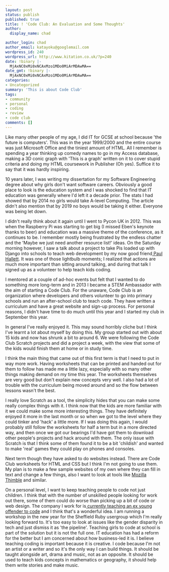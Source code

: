 ```yaml
---
layout: post
status: publish
published: true
title: ! 'Code Club: An Evaluation and Some Thoughts'
author:
  display_name: chad

author_login: chad
author_email: katayoku@googlemail.com
wordpress_id: 240
wordpress_url: http://www.kitation.co.uk/?p=240
date: !binary |-
  MjAxNC0xMi0xNCAxMzo1MDo0MiArMDAwMA==
date_gmt: !binary |-
  MjAxNC0xMi0xNCAxMzo1MDo0MiArMDAwMA==
categories:
- Uncategorized
summary: 'This is about Code Club'
tags:
- community
- personal
- coding
- review
- code club
comments: []
---
```

<p>Like many other people of my age, I did IT for GCSE at school because 'the future is computers'. This was in the year 1999/2000 and the entire course was just Microsoft Office and the tiniest amount of HTML. All I remember is spending a year thinking up comedy names to go in my Access database, making a 3D conic graph with 'This is a graph' written on it to cover stupid criteria and doing my HTML coursework in Publisher (Oh yes). Suffice it to say that it was hardly inspiring.</p>
<p>10 years later, I was writing my dissertation for my Software Engineering degree about why girls don't want software careers. Obviously a good place to look is the education system and I was shocked to find that IT education was generally where I'd left it a decade prior. The stats I had showed that by 2014 no girls would take A-level Computing. The article didn't also mention that by 2019 no boys would be taking it either. Everyone was being let down.</p>
<p>I didn't really think about it again until I went to Pycon UK in 2012. This was when the Raspberry Pi was starting to get big (I missed Eben's keynote thanks to beer) and education was a massive theme of the conference, as it continues to be. I remember mostly being frustrated by the endless chatter and the 'Maybe we just need another resource list!' ideas. On the Saturday morning however, I saw a talk about a project to take Pis loaded up with Django into schools to teach web development by my now good friend<a href="http://phalt.co/"> Paul Hallett</a>. It was one of those lightbulb moments; I realized that actions are much more important than sitting around talking, and during that talk I signed up as a volunteer to help teach kids coding.</p>
<p>I mentored at a couple of ad-hoc events but felt that I wanted to do something more long-term and in 2013 I became a STEM Ambassador with the aim of starting a Code Club. For the unaware, Code Club is an organization where developers and others volunteer to go into primary schools and run an after-school club to teach code. They have written a curriculum and have a great website and sign-up process. For personal reasons, I didn't have time to do much until this year and I started my club in September this year.</p>
<p>In general I've really enjoyed it. This may sound horribly cliche but I think I've learnt a lot about myself by doing this. My group started out with about 15 kids and now has shrunk a bit to around 6. We were following the Code Club Scratch projects and did a project a week, with the view that some of the kids would finish them at home or in study time.</p>
<p>I think the main thing that came out of this first term is that I need to put in way more work. Having worksheets that can be printed and handed out for them to follow has made me a little lazy, especially with so many other things making demand on my time this year. The worksheets themselves are very good but don't explain new concepts very well. I also had a lot of trouble with the curriculum being moved around and so the flow between lessons wasn't the best.</p>
<p>I really love Scratch as a tool, the simplicity hides that you can make some really complex things with it. I think now that the kids are more familiar with it we could make some more interesting things. They have definitely enjoyed it more in the last month or so when we got to the level where they could tinker and 'hack' a little more. If I was doing this again, I would probably still follow the worksheets for half a term but in a more directed way, and then once we got our bearings I'd have got them to download other people's projects and hack around with them. The only issue with Scratch is that I think some of them found it to be a bit 'childish' and wanted to make 'real' games they could play on phones and consoles.</p>
<p>Next term though they have asked to do websites instead. There are Code Club worksheets for HTML and CSS but I think I'm not going to use them. My plan is to make a few sample websites of my own where they can fill in text and change a few things, also I want to look at tools like <a href="https://thimble.webmaker.org/">Mozilla Thimble</a> and similar.</p>
<p>On a personal level, I want to keep teaching people to code not just children. I think that with the number of unskilled people looking for work out there, some of them could do worse than picking up a bit of code or web design. The company I work for is<a href="http://www.yoomee.com/teaching-young-offenders-to-code-update"> currently teaching an ex young offender to code</a> and I think that's a wonderful idea. I am running a workshop in the new year for the Sheffield Ruby usergroup which I'm really looking forward to. It's too easy to look at issues like the gender disparity in tech and just dismiss it as 'the pipeline'. Teaching girls to code at school is part of the solution but it is not the full one. IT education has had a reform for the better but I am concerned about how business-led it is. I believe teaching coding is important because it is creative. I code because I'm not an artist or a writer and so it's the only way I can build things. It should be taught alongside art, drama and music, not as an opposite. It should be used to teach kids concepts in mathematics or geography, it should help them write stories and make music.</p>
<p>&nbsp;</p>

